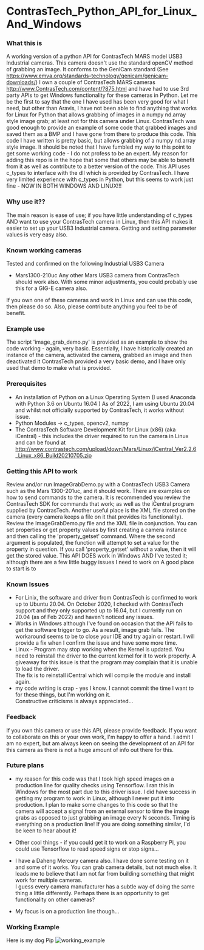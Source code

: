 # ContrasTech_Python_API_for_Linux_And_Windows
### What this is
A working version of a python API for ContrasTech MARS model USB3 Industrial cameras.  This camera doesn't use the standard openCV method of grabbing an image.  It conforms to the 
GeniCam standard (See https://www.emva.org/standards-technology/genicam/genicam-downloads/) I own a couple of ContrasTech 
MARS cameras http://www.ContrasTech.com/content/?875.html and have had to use 3rd party APIs to get Windows functionality 
for these cameras in Python.  Let me be the first to say that the one I have used has been very good for what I need, but 
other than Aravis, I have not been able to find anything that works for Linux for Python that allows grabbing of images 
in a numpy nd.array style image grab; at least not for this camera under Linux.  ContrasTech was good enough to 
provide an example of some code that grabbed images and saved them as a BMP and I have gone from there to produce this
code.  This code I have written is pretty basic, but allows grabbing of a numpy nd.array style image.  It should be 
noted that I have fumbled my way to this point to get some working code - I do not profess to be an expert.  My reason 
for adding this repo is in the hope that some that others may be able to benefit from it as well as contribute to a better 
version of the code.  This API uses c_types to interface with the dll which is provided by ContrasTech.  I have very 
limited experience with c_types in Python, but this seems to work just fine - NOW IN BOTH WINDOWS AND LINUX!!!

### Why use it??
The main reason is ease of use; if you have little understanding of c_types AND want to use your ContrasTech camera in Linux, then this API makes it easier to set 
up your USB3 Industrial camera.  Getting and setting parameter values is very easy also.  

### Known working cameras 
Tested and confirmed on the following Industrial USB3 Camera
- Mars1300-210uc
Any other Mars USB3 camera from ContrasTech should work also.
With some minor adjustments, you could probably use this for a GIG-E camera also.

If you own one of these cameras and work in Linux and can use this code, then please do so.  Also, please contribute anything you feel to be of benefit.
### Example use
The script 'image_grab_demo.py' is provided as an example to show the code working - again, very basic.
Essentially, I have historically created an instance of the camera, activated the camera, grabbed an image and then deactivated it
ContrasTech provided a very basic demo, and I have only used that demo to make what is provided. 

### Prerequisites
- An installation of Python on a Linux Operating System (I used Anaconda with Python 3.6 on Ubuntu 16.04  ) As of 2022, I am 
using Ubuntu 20.04 and whilst not officially supported by ContrasTech, it works without issue.
- Python Modules -> c_types, opencv2, numpy
- The ContrasTech Software Development Kit for Linux (x86) (aka iCentral) - this includes the driver required to run the 
camera in Linux and can be found at http://www.contrastech.com/upload/down/Mars/Linux/iCentral_Ver2.2.6_Linux_x86_Build20210705.zip

### Getting this API to work
Review and/or run ImageGrabDemo.py with a ContrasTech USB3 Camera such as the Mars 1300-201uc, and it should work.  There
are examples on how to send commands to the camera.  It is recommended you review the ContrasTech SDK for commands that 
work; as well as the iCentral program supplied by ContrasTech.  Another useful place is the XML file stored on the camera (every camera keeps a file on it that provides its 
functionality).  Review the ImageGrabDemo.py file and the XML file in conjunction.  You can set properties or get property 
values by first creating a camera instance and then calling the 'property_getset' command.  Where the second argument 
is populated, the function will attempt to set a value for the property in question.  If you call 'property_getset' without a value, then it will get 
the stored value.  This API DOES work in Windows AND I've tested it; although there are a few little buggy issues I need to work on  A good place to start is to 


### Known Issues
- For Linix, the software and driver from ContrasTech is confirmed to work up to Ubuntu 20.04.  On October 2020, I checked with 
ContrasTech support and they only supported up to 16.04, but I currently run on 20.04 (as of Feb 2022) and haven't noticed any issues. 
- Works in Windows although I've found on occasion that the API fails to get the software trigger to go.  As a result, 
image grab fails.  The workaround seems to be to close your IDE and try again or restart.  I will provide a fix when I confirm
the issue and have some more time.
- Linux - Program may stop working when the Kernel is updated.  You need to reinstall the driver to the current kernel 
for it to work properly.  A giveaway for this issue is that the program may complain that it is unable to load the driver.  
The fix is to reinstall iCentral which will compile the module and install again. 
- my code writing is crap - yes I know.  I cannot commit the time I want to for these things, but I'm working on it.  
Constructive criticisms is always appreciated...

### Feedback
If you own this camera or use this API, please provide feedback.  If you want to collaborate on this or your own work, 
I'm happy to offer a hand.  I admit I am no expert, but am always keen on seeing the development of an API for this 
camera as there is not a huge amount of info out there for this.

### Future plans
- my reason for this code was that I took high speed images on a production line for quality checks using Tensorflow.  I
ran this in Windows for the most part due to this driver issue.  I did have success in getting my program to 
work in Linux, although I never put it into production.  I plan to make some changes to this code so that the camera will 
accept a signal from an external sensor to time the image grabs as opposed to just grabbing an image every
N seconds.  Timing is everything on a production line!  If you are doing something similar, I'd be keen to hear about it!

- Other cool things - if you could get it to work on a Raspberry Pi, you could use Tensorflow to read speed signs or stop signs...
- I have a Daheng Mercury camera also.  I have done some testing on it and some of it works.  You can grab camera details,
but not much else. It leads me to believe that I am not far from building something that might work for multiple cameras.  
I guess every camera manufacturer has a subtle way of doing the same thing a little differently.  Perhaps there is an 
opportunity to get functionality on other cameras? 
- My focus is on a production line though...

### Working Example
Here is my dog Pip
![working_example](https://user-images.githubusercontent.com/10386637/43674828-ce240cb2-981c-11e8-9265-56a9268cf157.png)


